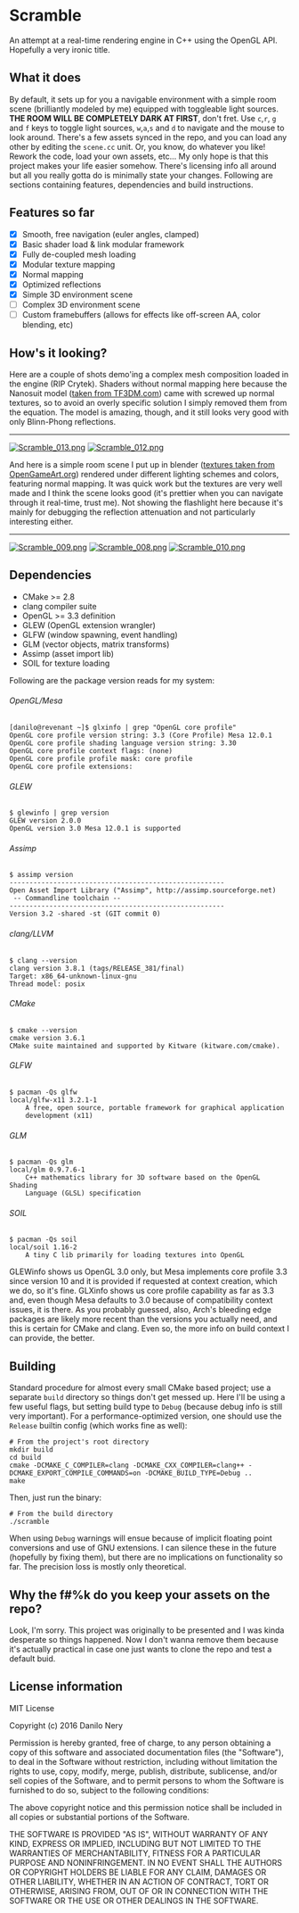 # Scramble
An attempt at a real-time rendering engine in C++ using the OpenGL API.
Hopefully a very ironic title.

## What it does
By default, it sets up for you a navigable environment with a simple room scene
(brilliantly modeled by me) equipped with toggleable light sources.
**THE ROOM WILL BE COMPLETELY DARK AT FIRST**, don't fret. Use `c`,`r`,
`g` and `f` keys to toggle light sources, `w`,`a`,`s` and `d` to
navigate and the mouse to look around. There's a few assets synced in
the repo, and you can load any other by editing the `scene.cc` unit.
Or, you know, do whatever you like! Rework the code, load your own
assets, etc... My only hope is that this project makes your life
easier somehow. There's licensing info all around but all you
really gotta do is minimally state your changes. Following are
sections containing features, dependencies and build instructions.

## Features so far
- [x] Smooth, free navigation (euler angles, clamped)
- [x] Basic shader load & link modular framework
- [x] Fully de-coupled mesh loading
- [x] Modular texture mapping
- [x] Normal mapping
- [x] Optimized reflections
- [x] Simple 3D environment scene
- [ ] Complex 3D environment scene
- [ ] Custom framebuffers (allows for effects like off-screen AA, color blending, etc)

## How's it looking?
Here are a couple of shots demo'ing a complex mesh composition loaded in the
engine (RIP Crytek). Shaders without normal mapping here because the Nanosuit
model ([taken from TF3DM.com](http://tf3dm.com/3d-model/crysis-2-nanosuit-2-97837.html))
came with screwed up normal textures, so to avoid an overly specific solution I
simply removed them from the equation. The model is amazing, though, and it
still looks very good with only Blinn-Phong reflections.
* * *
[![Scramble_013.png](https://s22.postimg.org/o2l1og0g1/Scramble_013.png)](https://postimg.org/image/6cjd3emv1/)
[![Scramble_012.png](https://s13.postimg.org/8myrrfbd3/Scramble_012.png)](https://postimg.org/image/53cu1m8n7/)

And here is a simple room scene I put up in blender ([textures taken from OpenGameArt.org](http://opengameart.org/content/majestical-metal-sci-fi-station<Paste>))
rendered under different lighting schemes and colors, featuring normal mapping.
It was quick work but the textures are very well made and I think the scene
looks good (it's prettier when you can navigate through it real-time, trust
me). Not showing the flashlight here because it's mainly for debugging the
reflection attenuation and not particularly interesting either.
* * *
[![Scramble_009.png](https://s17.postimg.org/mpo5dzej3/Scramble_009.png)](https://postimg.org/image/uiet5yki3/)
[![Scramble_008.png](https://s17.postimg.org/cs3pdx7of/Scramble_008.png)](https://postimg.org/image/kkud5wdnf/)
[![Scramble_010.png](https://s11.postimg.org/jx1qfe9zn/Scramble_010.png)](https://postimg.org/image/brjoh8lqn/)

## Dependencies
* CMake >= 2.8
* clang compiler suite
* OpenGL >= 3.3 definition
* GLEW (OpenGL extension wrangler)
* GLFW (window spawning, event handling)
* GLM (vector objects, matrix transforms)
* Assimp (asset import lib)
* SOIL for texture loading

Following are the package version reads for my system:
###### OpenGL/Mesa
```
[danilo@revenant ~]$ glxinfo | grep "OpenGL core profile"
OpenGL core profile version string: 3.3 (Core Profile) Mesa 12.0.1
OpenGL core profile shading language version string: 3.30
OpenGL core profile context flags: (none)
OpenGL core profile profile mask: core profile
OpenGL core profile extensions:
```
###### GLEW
```
$ glewinfo | grep version
GLEW version 2.0.0
OpenGL version 3.0 Mesa 12.0.1 is supported
```
###### Assimp
```
$ assimp version
------------------------------------------------------ 
Open Asset Import Library ("Assimp", http://assimp.sourceforge.net) 
 -- Commandline toolchain --
------------------------------------------------------ 
Version 3.2 -shared -st (GIT commit 0)
```
###### clang/LLVM
```
$ clang --version
clang version 3.8.1 (tags/RELEASE_381/final)
Target: x86_64-unknown-linux-gnu
Thread model: posix
```
###### CMake
```
$ cmake --version
cmake version 3.6.1
CMake suite maintained and supported by Kitware (kitware.com/cmake).
```
###### GLFW
```
$ pacman -Qs glfw
local/glfw-x11 3.2.1-1
    A free, open source, portable framework for graphical application
    development (x11)
```
###### GLM
```
$ pacman -Qs glm
local/glm 0.9.7.6-1
    C++ mathematics library for 3D software based on the OpenGL Shading
    Language (GLSL) specification
```
###### SOIL
```
$ pacman -Qs soil
local/soil 1.16-2
    A tiny C lib primarily for loading textures into OpenGL
```
GLEWinfo shows us OpenGL 3.0 only, but Mesa implements core profile 3.3 since version 10 and it is provided if requested at context creation, which we do, so it's fine. GLXinfo shows us core profile capability as far as 3.3 and, even though Mesa defaults to 3.0 because of compatibility context issues, it is there. As you probably guessed, also, Arch's bleeding edge packages are likely more recent than the versions you actually need, and this is certain for CMake and clang. Even so, the more info on build context I can provide, the better.

## Building
Standard procedure for almost every small CMake based project; use a separate
`build` directory so things don't get messed up. Here I'll be using a few useful
flags, but setting build type to `Debug` (because debug info is still very
important). For a performance-optimized version, one should use the `Release`
builtin config (which works fine as well):
```
# From the project's root directory
mkdir build
cd build
cmake -DCMAKE_C_COMPILER=clang -DCMAKE_CXX_COMPILER=clang++ -DCMAKE_EXPORT_COMPILE_COMMANDS=on -DCMAKE_BUILD_TYPE=Debug ..
make
```
Then, just run the binary:
```
# From the build directory
./scramble
```
When using `Debug` warnings will ensue because of implicit floating point conversions and use of GNU extensions. I can silence these in the future (hopefully by fixing them), but there are no implications on functionality so far. The precision loss is mostly only theoretical.

## Why the f#%k do you keep your assets on the repo?
Look, I'm sorry. This project was originally to be presented and I was kinda desperate so things happened. Now I don't wanna remove them because it's actually practical in case one just wants to clone the repo and test a default buid.

## License information
  MIT License
  
  Copyright (c) 2016 Danilo Nery
  
  Permission is hereby granted, free of charge, to any person obtaining a copy
  of this software and associated documentation files (the "Software"), to deal
  in the Software without restriction, including without limitation the rights
  to use, copy, modify, merge, publish, distribute, sublicense, and/or sell
  copies of the Software, and to permit persons to whom the Software is
  furnished to do so, subject to the following conditions:
  
  The above copyright notice and this permission notice shall be included in all
  copies or substantial portions of the Software.
  
  THE SOFTWARE IS PROVIDED "AS IS", WITHOUT WARRANTY OF ANY KIND, EXPRESS OR
  IMPLIED, INCLUDING BUT NOT LIMITED TO THE WARRANTIES OF MERCHANTABILITY,
  FITNESS FOR A PARTICULAR PURPOSE AND NONINFRINGEMENT. IN NO EVENT SHALL THE
  AUTHORS OR COPYRIGHT HOLDERS BE LIABLE FOR ANY CLAIM, DAMAGES OR OTHER
  LIABILITY, WHETHER IN AN ACTION OF CONTRACT, TORT OR OTHERWISE, ARISING FROM,
  OUT OF OR IN CONNECTION WITH THE SOFTWARE OR THE USE OR OTHER DEALINGS IN THE
  SOFTWARE.
